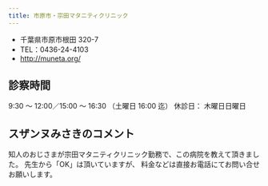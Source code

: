 ```yaml
---
title: 市原市・宗田マタニティクリニック
---
```


- 千葉県市原市根田 320-7
- TEL：0436-24-4103
- <http://muneta.org/>

## 診察時間

9:30 ～ 12:00／15:00 ～ 16:30 （土曜日 16:00 迄）
休診日： 木曜日日曜日

## スザンヌみさきのコメント

知人のおじさまが宗田マタニティクリニック勤務で、この病院を教えて頂きました。
先生から「OK」は頂いていますが、
料金などは直接お電話にてお問い合せお願いします。

